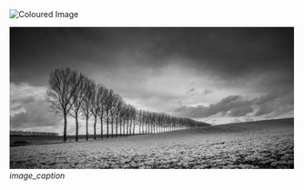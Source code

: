 

<img src="https://github.com/wmkthi/Open-CV/blob/main/mkdir%20models/result.png" alt="Coloured Image" width="500" height="250">
<p>
    <img src="https://github.com/wmkthi/Open-CV/blob/main/mkdir%20models/test2.jpg" alt="Original Image" width="500" height="250">
    <em>image_caption</em>
</p>
